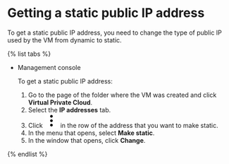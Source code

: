 # Getting a static public IP address

To get a static public IP address, you need to change the type of public IP used by the VM from dynamic to static.

{% list tabs %}

- Management console
  
  To get a static public IP address:
  
  1. Go to the page of the folder where the VM was created and click **Virtual Private Cloud**.
  1. Select the **IP addresses** tab.
  1. Click ![vertical-ellipsis](../../_assets/vertical-ellipsis.svg) in the row of the address that you want to make static.
  1. In the menu that opens, select **Make static**.
  1. In the window that opens, click **Change**.
  
{% endlist %}

